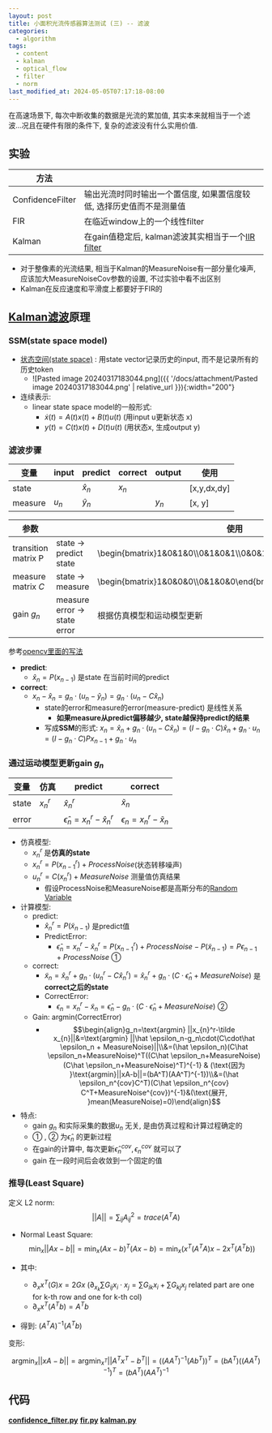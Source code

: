 ```yaml
---
layout: post
title: 小面积光流传感器算法测试 (三) -- 滤波
categories:
  - algorithm
tags:
  - content
  - kalman
  - optical_flow
  - filter
  - norm
last_modified_at: 2024-05-05T07:17:18-08:00
---
```

在高速场景下, 每次中断收集的数据是光流的累加值, 其实本来就相当于一个滤波...况且在硬件有限的条件下, 复杂的滤波没有什么实用价值.

## 实验

| 方法               |                                                                                                  |
| ---------------- | ------------------------------------------------------------------------------------------------ |
| ConfidenceFilter | 输出光流时同时输出一个置信度, 如果置信度较低, 选择历史值而不是测量值                                                             |
| FIR              | 在临近window上的一个线性filter                                                                            |
| Kalman           | 在gain值稳定后, kalman滤波其实相当于一个[IIR filter](https://en.wikipedia.org/wiki/Infinite_impulse_response)  |

 - 对于整像素的光流结果, 相当于Kalman的MeasureNoise有一部分量化噪声, 应该加大MeasureNoiseCov参数的设置, 不过实验中看不出区别
 - Kalman在反应速度和平滑度上都要好于FIR的


## [Kalman滤波](https://en.wikipedia.org/wiki/Kalman_filter#:~:text=The%20Kalman%20filter%20produces%20an,uncertainty%20are%20%22trusted%22%20more.)原理

### SSM(state space model)

- [状态空间(state space)](https://en.wikipedia.org/wiki/State-space_representation) : 用state vector记录历史的input, 而不是记录所有的历史token
	- ![Pasted image 20240317183044.png]({{ '/docs/attachment/Pasted image 20240317183044.png' | relative_url }}){:width="200"} 
- 连续表示:
	- linear state space model的一般形式:
		- $\dot x(t)=A(t)x(t)+B(t)u(t)$ (用input u更新状态 x)
		- $y(t)=C(t)x(t)+D(t)u(t)$  (用状态x, 生成output y)


### 滤波步骤

| 变量      | input | predict    | correct | output | 使用          |
| ------- | ----- | ---------- | ------- | ------ | ----------- |
| state   |       | $\hat x_n$ | $x_n$   |        | [x,y,dx,dy] |
| measure | $u_n$ | $\hat y_n$ |         | $y_n$  | [x, y]      |

| 参数                  |                              | 使用                                                                |
| ------------------- | ---------------------------- | ----------------------------------------------------------------- |
| transition matrix P | state -> predict state       | \begin{bmatrix}1&0&1&0\\\0&1&0&1\\\0&0&1&0\\\0&0&0&1\end{bmatrix} |
| measure matrix $C$  | state -> measure             | \begin{bmatrix}1&0&0&0\\\0&1&0&0\end{bmatrix}                     |
| gain $g_n$          | measure error -> state error | 根据仿真模型和运动模型更新                                                     |

参考[opencv里面的写法](https://github.com/opencv/opencv/blob/4.x/modules/video/src/kalman.cpp) 
- **predict**:
	-  $\hat x_n=P(x_{n-1})$ 是state 在当前时间的predict
- **correct**:
	- $x_{n}-\hat x_{n}=g_n\cdot(u_n-\hat y_{n})=g_n\cdot(u_n-C\hat x_n)$ 
		-  state的error和measure的error(measure-predict) 是线性关系
			- **如果measure从predict偏移越少, state越保持predict的结果** 
		- 写成**SSM**的形式: $x_n=\hat x_{n}+g_n\cdot(u_n-C\hat x_n)=(I-g_n\cdot C)\hat x_n +g_n\cdot u_n=(I-g_n\cdot C)P x_{n-1} +g_n\cdot u_n$  
 
### 通过运动模型更新gain   $g_n$ 


| 变量    | 仿真      | predict                            | correct                       |
| ----- | ------- | ---------------------------------- | ----------------------------- |
| state | $x_n^r$ | $\hat x_n^r$                       | $\tilde x_n$                  |
| error |         | $\hat \epsilon_n=x_n^r-\hat x_n^r$ | $\epsilon_n=x_n^r-\tilde x_n$ |


 - 仿真模型:
	 - $x_n^r$ 是**仿真的state**
	 -  $x_{n}^r=P(x_{n-1}^r)+ProcessNoise$(状态转移噪声)
	 -  $u_n^r=C(x_n^r)+MeasureNoise$    测量值仿真结果
		 - 假设ProcessNoise和MeasureNoise都是高斯分布的[Random Variable](https://en.wikipedia.org/wiki/Random_variable) 
 - 计算模型:
	 - predict:
		 - $\hat x_n^r=P(\tilde x_{n-1})$  是predict值
		 - PredictError: 
			 - $\hat \epsilon_n=x_n^r-\hat x_n^r=P(x_{n-1}^r)+ProcessNoise-P(\tilde x_{n-1})=P\epsilon_{n-1}+ProcessNoise$ &#9312; 
	 - correct:
		 - $\tilde x_{n}=\hat x_{n}^r+g_n\cdot(u_n^r-C\hat x_n^r)=\hat x_{n}^r+g_n\cdot(C\cdot \hat\epsilon_n+MeasureNoise)$    是**correct之后的state**
		 - CorrectError:
			 -  $\epsilon_n= x_n^r-\tilde x_n =\hat \epsilon_{n}-g_n\cdot( C\cdot \hat \epsilon_{n}+MeasureNoise)$ &#9313; 
	 - Gain: argmin(CorrectError) 
		 - $$\begin{align}g_n=\text{argmin} ||x_{n}^r-\tilde x_{n}||&=\text{argmin} ||\hat \epsilon_n-g_n\cdot(C\cdot\hat \epsilon_n + MeasureNoise)||\\&=(\hat \epsilon_n)(C\hat \epsilon_n+MeasureNoise)^T((C\hat \epsilon_n+MeasureNoise)(C\hat \epsilon_n+MeasureNoise)^T)^{-1} & (\text{因为 }\text{argmin}||xA-b||=(bA^T)(AA^T)^{-1})\\&=(\hat \epsilon_n^{cov}C^T)(C\hat \epsilon_n^{cov} C^T+MeasureNoise^{cov})^{-1}&(\text{展开, }mean(MeasureNoise)=0)\end{align}$$
 - 特点: 
	 - gain  $g_n$ 和实际采集的数据$u_n$ 无关, 是由仿真过程和计算过程确定的
	 - &#9312; , &#9313; 为$\hat \epsilon_n$ 的更新过程
	 - 在gain的计算中, 每次更新$\hat \epsilon_n^{cov}, \epsilon_n^{cov}$ 就可以了
	 - gain 在一段时间后会收敛到一个固定的值


### 推导(Least Square)

定义 L2 norm: 
	$$||A|| = ∑_{ij} A_{ij}^2  = trace(A^TA)$$ 

- Normal Least Square: 
	$$\min_x ||Ax-b|| = \min_x (Ax-b)^T(Ax-b)= \min_x (x^T(A^TA)x - 2x^T(A^Tb))$$

- 其中:
	- $\partial_x x^T(G)x = 2Gx   \ (\partial_{x_k} \sum G_{ij} x_i\cdot x_j = \sum G_{ik} x_i+\sum G_{kj} x_j\text{ related part are one for k-th row and one for k-th col)}$
	-  $\partial_x x^T(A^T b) = A^T b$

- 得到: $(A^TA)^{-1}(A^Tb)$ 



变形:

$$\text{argmin}_x ||xA-b||=\text{argmin}_{x^T} ||A^Tx^T-b^T||=((AA^T)^{-1}(Ab^T))^T=(bA^T)((AA^T)^{-1})^T=(bA^T)(AA^T)^{-1}$$




## 代码

[**confidence_filter.py**](https://gist.github.com/roshameow/bee4e4ebe065cc3159094590bd873eb1#file-confidence_filter-py) [**fir.py**](https://gist.github.com/roshameow/bee4e4ebe065cc3159094590bd873eb1#file-fir-py) [**kalman.py**](https://gist.github.com/roshameow/bee4e4ebe065cc3159094590bd873eb1#file-kalman-py) 